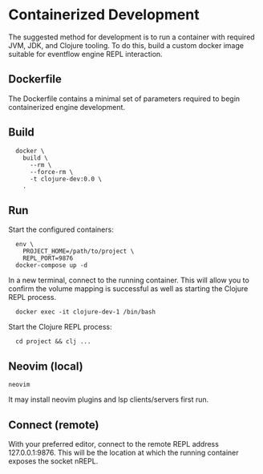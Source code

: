 # Containerized Development

The suggested method for development is to run a container with required JVM, 
JDK, and Clojure tooling. To do this, build a custom docker image suitable 
for eventflow engine REPL interaction.

## Dockerfile

The Dockerfile contains a minimal set of parameters required to begin 
containerized engine development.

## Build
```
  docker \
    build \
      --rm \
      --force-rm \
      -t clojure-dev:0.0 \
    .
```

## Run

Start the configured containers:

```
  env \
    PROJECT_HOME=/path/to/project \
    REPL_PORT=9876
  docker-compose up -d
```

In a new terminal, connect to the running container. This will allow
you to confirm the volume mapping is successful as well as starting the
Clojure REPL process.

```
  docker exec -it clojure-dev-1 /bin/bash
```

Start the Clojure REPL process:

```
  cd project && clj ...
```

## Neovim (local)

  ```neovim```

  It may install neovim plugins and lsp clients/servers first run.

## Connect (remote)

  With your preferred editor, connect to the remote REPL address 
  127.0.0.1:9876. This will be the location at which the running
  container exposes the socket nREPL.
  
